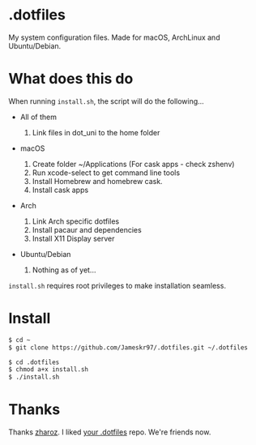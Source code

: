 # .dotfiles

My system configuration files. Made for macOS, ArchLinux and Ubuntu/Debian.

# What does this do

When running `install.sh`, the script will do the following...
- All of them
	1. Link files in dot_uni to the home folder

- macOS
	1. Create folder ~/Applications (For cask apps - check zshenv)
	2. Run xcode-select to get command line tools
	3. Install Homebrew and homebrew cask.
	4. Install cask apps

- Arch
	1. Link Arch specific dotfiles
	2. Install pacaur and dependencies
	3. Install X11 Display server

- Ubuntu/Debian
	1. Nothing as of yet...

`install.sh` requires root privileges to make installation seamless.

# Install
```bash
$ cd ~
$ git clone https://github.com/Jameskr97/.dotfiles.git ~/.dotfiles

$ cd .dotfiles
$ chmod a+x install.sh
$ ./install.sh
```

# Thanks
Thanks [zharoz](https://github.com/zhaorz). I liked [your .dotfiles](https://github.com/zhaorz/.dotfiles) repo. We're friends now.
